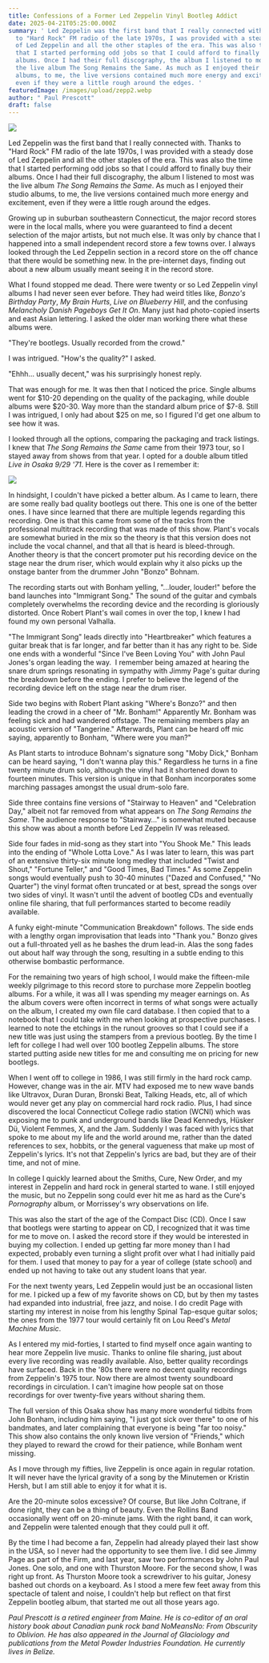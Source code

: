 ```yaml
---
title: Confessions of a Former Led Zeppelin Vinyl Bootleg Addict
date: 2025-04-21T05:25:00.000Z
summary: ' Led Zeppelin was the first band that I really connected with. Thanks
  to "Hard Rock" FM radio of the late 1970s, I was provided with a steady dose
  of Led Zeppelin and all the other staples of the era. This was also the time
  that I started performing odd jobs so that I could afford to finally buy their
  albums. Once I had their full discography, the album I listened to most was
  the live album The Song Remains the Same. As much as I enjoyed their studio
  albums, to me, the live versions contained much more energy and excitement,
  even if they were a little rough around the edges. '
featuredImage: /images/upload/zepp2.webp
author: " Paul Prescott"
draft: false
---
```

![](/images/upload/zepp2.webp)

Led Zeppelin was the first band that I really connected with. Thanks to "Hard Rock" FM radio of the late 1970s, I was provided with a steady dose of Led Zeppelin and all the other staples of the era. This was also the time that I started performing odd jobs so that I could afford to finally buy their albums. Once I had their full discography, the album I listened to most was the live album *The Song Remains the Same*. As much as I enjoyed their studio albums, to me, the live versions contained much more energy and excitement, even if they were a little rough around the edges. 

Growing up in suburban southeastern Connecticut, the major record stores were in the local malls, where you were guaranteed to find a decent selection of the major artists, but not much else. It was only by chance that I happened into a small independent record store a few towns over. I always looked through the Led Zeppelin section in a record store on the off chance that there would be something new. In the pre-internet days, finding out about a new album usually meant seeing it in the record store.

What I found stopped me dead. There were twenty or so Led Zeppelin vinyl albums I had never seen ever before. They had weird titles like, *Bonzo's Birthday Party*, *My Brain Hurts*, *Live on Blueberry Hill*, and the confusing *Melancholy Danish Pageboys Get It On*. Many just had photo-copied inserts and east Asian lettering. I asked the older man working there what these albums were. 

"They're bootlegs. Usually recorded from the crowd." 

I was intrigued. "How's the quality?" I asked.

"Ehhh… usually decent," was his surprisingly honest reply.

That was enough for me. It was then that I noticed the price. Single albums went for $10-20 depending on the quality of the packaging, while double albums were $20-30. Way more than the standard album price of $7-8. Still I was intrigued, I only had about $25 on me, so I figured I'd get one album to see how it was.

I looked through all the options, comparing the packaging and track listings. I knew that *The Song Remains the Same* came from their 1973 tour, so I stayed away from shows from that year. I opted for a double album titled *Live in Osaka 9/29 '71*. Here is the cover as I remember it:

![](/images/upload/zeppp.jpg)

In hindsight, I couldn't have picked a better album. As I came to learn, there are some really bad quality bootlegs out there. This one is one of the better ones. I have since learned that there are multiple legends regarding this recording. One is that this came from some of the tracks from the professional multitrack recording that was made of this show. Plant's vocals are somewhat buried in the mix so the theory is that this version does not include the vocal channel, and that all that is heard is bleed-through. Another theory is that the concert promoter put his recording device on the stage near the drum riser, which would explain why it also picks up the onstage banter from the drummer John "Bonzo" Bohnam. 

The recording starts out with Bonham yelling, "...louder, louder!" before the band launches into "Immigrant Song." The sound of the guitar and cymbals completely overwhelms the recording device and the recording is gloriously distorted. Once Robert Plant's wail comes in over the top, I knew I had found my own personal Valhalla. 

"The Immigrant Song" leads directly into "Heartbreaker" which features a guitar break that is far longer, and far better than it has any right to be. Side one ends with a wonderful "Since I've Been Loving You" with John Paul Jones's organ leading the way.  I remember being amazed at hearing the snare drum springs resonating in sympathy with Jimmy Page's guitar during the breakdown before the ending. I prefer to believe the legend of the recording device left on the stage near the drum riser.

Side two begins with Robert Plant asking "Where's Bonzo?" and then leading the crowd in a cheer of "Mr. Bonham!" Apparently Mr. Bonham was feeling sick and had wandered offstage. The remaining members play an acoustic version of "Tangerine." Afterwards, Plant can be heard off mic saying, apparently to Bonham, "Where were you man?" 

As Plant starts to introduce Bohnam's signature song "Moby Dick," Bonham can be heard saying, "I don't wanna play this." Regardless he turns in a fine twenty minute drum solo, although the vinyl had it shortened down to fourteen minutes. This version is unique in that Bonham incorporates some marching passages amongst the usual drum-solo fare.

Side three contains fine versions of "Stairway to Heaven" and "Celebration Day," albeit not far removed from what appears on *The Song Remains the Same*. The audience response to "Stairway…" is somewhat muted because this show was about a month before Led Zeppelin IV was released.

Side four fades in mid-song as they start into "You Shook Me." This leads into the ending of "Whole Lotta Love." As I was later to learn, this was part of an extensive thirty-six minute long medley that included "Twist and Shout," "Fortune Teller," and "Good Times, Bad Times." As some Zeppelin songs would eventually push to 30-40 minutes ("Dazed and Confused," "No Quarter") the vinyl format often truncated or at best, spread the songs over two sides of vinyl. It wasn't until the advent of bootleg CDs and eventually online file sharing, that full performances started to become readily available. 

A funky eight-minute "Communication Breakdown" follows. The side ends with a lengthy organ improvisation that leads into "Thank you." Bonzo gives out a full-throated yell as he bashes the drum lead-in. Alas the song fades out about half way through the song, resulting in a subtle ending to this otherwise bombastic performance.

For the remaining two years of high school, I would make the fifteen-mile weekly pilgrimage to this record store to purchase more Zeppelin bootleg albums. For a while, it was all I was spending my meager earnings on. As the album covers were often incorrect in terms of what songs were actually on the album, I created my own file card database. I then copied that to a notebook that I could take with me when looking at prospective purchases. I learned to note the etchings in the runout grooves so that I could see if a new title was just using the stampers from a previous bootleg. By the time I left for college I had well over 100 bootleg Zeppelin albums. The store started putting aside new titles for me and consulting me on pricing for new bootlegs.

When I went off to college in 1986, I was still firmly in the hard rock camp. However, change was in the air. MTV had exposed me to new wave bands like Ultravox, Duran Duran, Bronski Beat, Talking Heads, etc, all of which would never get any play on commercial hard rock radio. Plus, I had since discovered the local Connecticut College radio station (WCNI) which was exposing me to punk and underground bands like Dead Kennedys, Hüsker Dü, Violent Femmes, X, and the Jam. Suddenly I was faced with lyrics that spoke to me about my life and the world around me, rather than the dated references to sex, hobbits, or the general vagueness that make up most of Zeppelin's lyrics. It's not that Zeppelin's lyrics are bad, but they are of their time, and not of mine.

In college I quickly learned about the Smiths, Cure, New Order, and my interest in Zeppelin and hard rock in general started to wane. I still enjoyed the music, but no Zeppelin song could ever hit me as hard as the Cure's *Pornography* album, or Morrissey's wry observations on life.

This was also the start of the age of the Compact Disc (CD). Once I saw that bootlegs were starting to appear on CD, I recognized that it was time for me to move on. I asked the record store if they would be interested in buying my collection. I ended up getting far more money than I had expected, probably even turning a slight profit over what I had initially paid for them. I used that money to pay for a year of college (state school) and ended up not having to take out any student loans that year.

For the next twenty years, Led Zeppelin would just be an occasional listen for me. I picked up a few of my favorite shows on CD, but by then my tastes had expanded into industrial, free jazz, and noise. I do credit Page with starting my interest in noise from his lengthy Spinal Tap-esque guitar solos; the ones from the 1977 tour would certainly fit on Lou Reed's *Metal Machine Music*.

As I entered my mid-forties, I started to find myself once again wanting to hear more Zeppelin live music. Thanks to online file sharing, just about every live recording was readily available. Also, better quality recordings have surfaced. Back in the '80s there were no decent quality recordings from Zeppelin's 1975 tour. Now there are almost twenty soundboard recordings in circulation. I can't imagine how people sat on those recordings for over twenty-five years without sharing them.

The full version of this Osaka show has many more wonderful tidbits from John Bonham, including him saying, "I just got sick over there" to one of his bandmates, and later complaining that everyone is being "far too noisy." This show also contains the only known live version of "Friends," which they played to reward the crowd for their patience, while Bonham went missing.

As I move through my fifties, live Zeppelin is once again in regular rotation. It will never have the lyrical gravity of a song by the Minutemen or Kristin Hersh, but I am still able to enjoy it for what it is. 

Are the 20-minute solos excessive? Of course, But like John Coltrane, if done right, they can be a thing of beauty. Even the Rollins Band occasionally went off on 20-minute jams. With the right band, it can work, and Zeppelin were talented enough that they could pull it off.

By the time I had become a fan, Zeppelin had already played their last show in the USA, so I never had the opportunity to see them live. I did see Jimmy Page as part of the Firm, and last year, saw two performances by John Paul Jones. One solo, and one with Thurston Moore. For the second show, I was right up front. As Thurston Moore took a screwdriver to his guitar, Jonesy bashed out chords on a keyboard. As I stood a mere few feet away from this spectacle of talent and noise, I couldn't help but reflect on that first Zeppelin bootleg album, that started me out all those years ago.

*Paul Prescott is a retired engineer from Maine. He is co-editor of an 
oral history book about Canadian punk rock band NoMeansNo: From 
Obscurity to Oblivion. He has also appeared in the Journal of Glaciology
 and publications from the Metal Powder Industries Foundation. He 
currently lives in Belize.*
